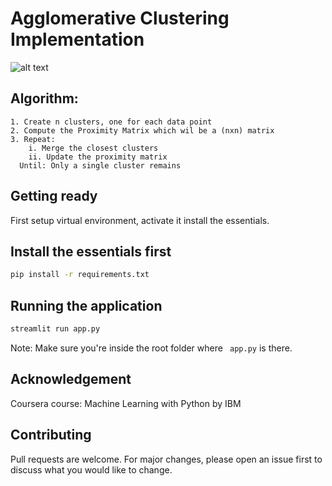 # Agglomerative Clustering Implementation

![alt text](https://github.com/Crazz-Zaac/agglomerative-clustering-implementation/blob/master/img/dendrogram.jpg=250x250)

## Algorithm:
```
1. Create n clusters, one for each data point
2. Compute the Proximity Matrix which wil be a (nxn) matrix
3. Repeat:
	i. Merge the closest clusters
	ii. Update the proximity matrix
  Until: Only a single cluster remains
```

## Getting ready
First setup virtual environment, activate it install the essentials.


## Install the essentials first
```bash
pip install -r requirements.txt
```

## Running the application
```bash
streamlit run app.py
```
Note: Make sure you're inside the root folder where ``` app.py``` is there.


## Acknowledgement 
Coursera course: Machine Learning with Python by IBM

## Contributing
Pull requests are welcome. For major changes, please open an issue first to discuss what you would like to change.

